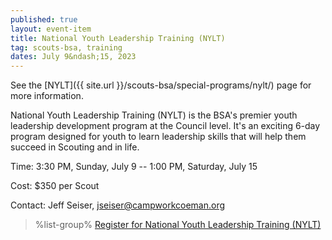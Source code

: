 ```yaml
---
published: true
layout: event-item
title: National Youth Leadership Training (NYLT)
tag: scouts-bsa, training
dates: July 9&ndash;15, 2023
---
```


See the [NYLT]({{ site.url }}/scouts-bsa/special-programs/nylt/) page for more information.

National Youth Leadership Training (NYLT) is the BSA's premier youth leadership development program at the Council level. It's  an exciting 6-day program designed for youth to learn leadership skills that will help them succeed in Scouting and in life. 

Time: 3:30 PM, Sunday, July 9 -- 1:00 PM, Saturday, July 15

Cost: $350 per Scout

Contact: Jeff Seiser, [jseiser@campworkcoeman.org](mailto:jseiser@campworkcoeman.org)

> %list-group%
> <a href="https://scoutingevent.com/066-67048" class="list-group-item">Register for National Youth Leadership Training (NYLT)</a>
